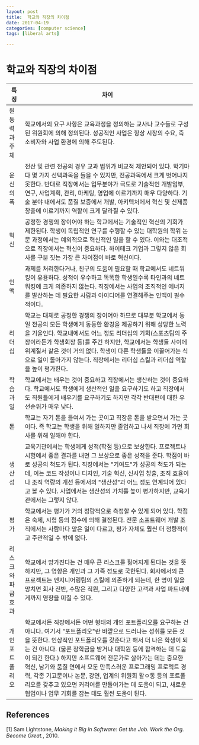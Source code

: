 ```yaml
---
layout: post
title:  학교와 직장의 차이점
date: 2017-04-19
categories: [computer science]
tags: [liberal arts]

---
```




# 학교와 직장의 차이점

| 특징   | 차이  |
|---|---|
| 원동력과 주체   | 학교에서의 요구 사항은 교육과정을 정의하는 교사나 교수들로 구성된 위원회에 의해 정의된다. 성공적인 사업은 항상 시장의 수요, 즉 소비자와 사업 환경에 의해 주도된다. |
| 운신의 폭  | 전산 및 관련 전공의 경우 교과 범위가 비교적 제안되어 있다. 학기마다 몇 가지 선택과목을 들을 수 있지만, 전공과목에서 크게 벗어나지 못한다. 반대로 직장에서는 업무분야가 극도로 기술적인 개발엄부, 연구, 사업계획, 관리, 마케팅, 영업에 이르기까지 매우 다양하다. 기술 분야 내에서도 품질 보증에서 개발, 아키텍처에서 혁신 및 신제품 창출에 이르기까지 역할이 크게 달라질 수 있다.  |
| 혁신  | 공정한 경쟁의 장이어야 하는 학교에서는 기술적인 혁신의 기회가 제한된다. 학생이 독립적인 연구를 수행할 수 있는 대학원의 학위 논문 과정에서는 예외적으로 혁신적인 일을 할 수 있다. 이와는 대조적으로 직장에서는 혁신이 중요하다. 하이테크 기업과 그렇지 않은 회사를 구분 짓는 가장 큰 차이점이 바로 혁신이다. |
| 인맥  | 과제를 처리한다거나, 친구의 도움이 필요할 때 학교에서도 네트워킹이 유용하다. 성적이 우수하고 똑똑한 학생일수록 타인과의 네트워킹에 크게 의존하지 않는다. 직장에서는 사업의 조직적인 에너지를 발산하는 데 필요한 사람과 아이디어를 연결해주는 인맥이 필수적이다. |
| 리더십  | 학교는 대체로 공정한 경쟁의 장이어야 하므로 대부분 학교에서 동일 전공의 모든 학생에게 동등한 환경을 제공하기 위해 상당한 노력을 기울인다. 학교내에서도 어느 정도 리더십의 기회(스포츠팀의 주장이라든가 학생회장 등)를 주긴 하지만, 학교에서는 학생들 사이에 위계질서 같은 것이 거의 없다. 학생이 다른 학생들을 이끌어가는 식으로 일이 돌아가지 않는다. 직장에서는 리더십 스킬과 리더십 역할을 높이 평가한다.  |
| 학습과 일  | 학교에서는 배우는 것이 중요하고 직장에서는 생산하는 것이 중요하다. 학교에서도 학생에게 생산적인 일을 요구하기도 하고 직장에서도 직원들에게 배우기를 요구하기도 하지만 각각 반대편에 대한 우선순위가 매우 낮다.  |
| 돈  | 학교는 자기 돈을 들여서 가는 곳이고 직장은 돈을 받으면서 가는 곳이다. 즉 학교는 학생을 위해 일하지만 졸업하고 나서 직장에 가면 회사를 위해 일해야 한다.  |
| 생산성  | 교육기관에서는 학생에게 성적(학점 등)으로 보상한다. 프로젝트나 시험에서 좋은 결과를 내면 그 보상으로 좋은 성적을 준다. 학점이 바로 성공의 척도가 된다. 직장에서는 "기여도"가 성공의 척도가 되는데, 이는 코드 작성이나 디자인, 기술 혁신, 신사업 창출, 조직 효율이나 조직 역량의 개선 등에서의 "생산성"과 어느 정도 연계되어 있다고 볼 수 있다. 사업에서는 생산성의 가치를 높이 평가하지만, 교육기관에서는 그렇지 않다.   |
| 평가  | 학교에서는 평가가 거의 정량적으로 측정할 수 있게 되어 있다. 학점은 숙제, 시험 등의 점수에 의해 결정된다. 전문 소프트웨어 개발 조직에서는 사람마다 맡은 일이 다르고, 평가 자체도 훨씬 더 정량적이고 주관적일 수 밖에 없다.  |
| 리스크와 파급효과  | 학교에서 망가진다는 건 매우 큰 리스크를 짊어지게 된다는 것을 뜻하지만, 그 영향은 개인과 그 가족 정도로 국한된다. 회사에서의 큰 프로젝트는 엔지니어링팀의 스킬에 의존하게 되는데, 한 명이 일을 망치면 회사 전반, 수많은 직원, 그리고 다양한 고객과 사업 파트너에게까지 영향을 미칠 수 있다.  |
| 개인 포트폴리오  | 학교에서든 직장에서든 어떤 형태의 개인 포트폴리오를 요구하는 건 아니다. 여기서 "포트폴리오"란 바깥으로 드러나는 성취를 모든 것을 뜻한다. 인상적인 포트폴리오를 갖춘다고 해서 더 나은 학생이 되는 건 아니다. (물론 장학금을 받거나 대학원 등에 합격하는 데 도움이 되긴 한다.) 하지만 소프트웨어 전문가로 살아가는 데는 중요한 혁신, 남기와 품질 면에서 모둔 만족스러운 프로그래밍 프로젝트 경력, 각종 기고문이나 논문, 강연, 업계의 위원회 활ㅇ동 등의 포트폴리오를 갖추고 있으면 커리어를 만들어가는 데 도움이 되고, 새로운 협업이나 업무 기회를 잡는 데도 훨씬 도움이 된다.  |

## References

[1] Sam Lightstone, *Making it Big in Software: Get the Job. Work the Org. Become Great.*, 2010.